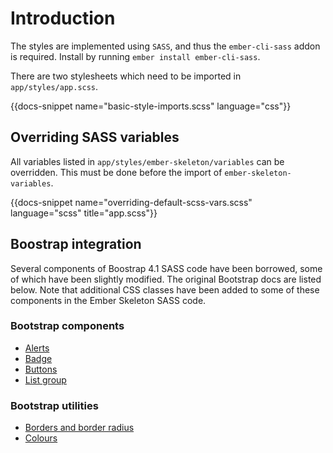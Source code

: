 # Introduction

The styles are implemented using `SASS`, and thus the `ember-cli-sass` addon is required. Install by running `ember install ember-cli-sass`.

There are two stylesheets which need to be imported in `app/styles/app.scss`.

{{docs-snippet name="basic-style-imports.scss" language="css"}}

## Overriding SASS variables

All variables listed in `app/styles/ember-skeleton/variables` can be overridden. This must be done before the import of `ember-skeleton-variables`.

{{docs-snippet name="overriding-default-scss-vars.scss" language="scss" title="app.scss"}}

## Boostrap integration

Several components of Boostrap 4.1 SASS code have been borrowed, some of which have been slightly modified. The original Bootstrap docs are listed below. Note that additional CSS classes have been added to some of these components in the Ember Skeleton SASS code.

### Bootstrap components

* [Alerts](https://getbootstrap.com/docs/4.1/components/alerts/)
* [Badge](https://getbootstrap.com/docs/4.1/components/badge/)
* [Buttons](https://getbootstrap.com/docs/4.1/components/buttons/)
* [List group](https://getbootstrap.com/docs/4.1/components/list-group/)

### Bootstrap utilities

* [Borders and border radius](https://getbootstrap.com/docs/4.1/utilities/borders/)
* [Colours](https://getbootstrap.com/docs/4.1/utilities/colors/)